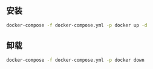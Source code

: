 ## 安装

```bash
docker-compose -f docker-compose.yml -p docker up -d
```
## 卸载
```bash
docker-compose -f docker-compose.yml -p docker down
```

